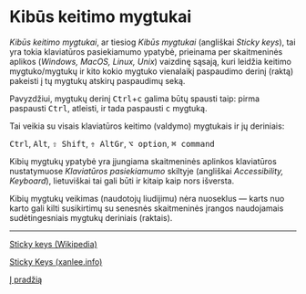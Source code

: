 
# Kibūs keitimo mygtukai

_Kibūs keitimo mygtukai_, ar tiesiog _Kibūs mygtukai_ (angliškai _Sticky keys_), tai yra tokia klaviatūros pasiekiamumo ypatybė, prieinama per skaitmeninės aplikos (_Windows, MacOS, Linux, Unix_) vaizdinę sąsają, kuri leidžia keitimo mygtuko/mygtukų ir kito kokio mygtuko vienalaikį paspaudimo derinį (raktą) pakeisti į tų mygtukų atskirų paspaudimų seką.

Pavyzdžiui, mygtukų derinį <kbd>Ctrl</kbd>+<kbd>c</kbd> galima būtų spausti taip: pirma paspausti <kbd>Ctrl</kbd>, atleisti, ir tada paspausti <kbd>c</kbd> mygtuką.

Tai veikia su visais klaviatūros keitimo (valdymo) mygtukais ir jų deriniais:

<kbd>Ctrl</kbd>, <kbd>Alt</kbd>, <kbd>⇧ Shift</kbd>, <kbd>⇮ AltGr</kbd>, <kbd>⌥ option</kbd>, <kbd>⌘ command</kbd>

Kibių mygtukų ypatybė yra įjungiama skaitmeninės aplinkos klaviatūros nustatymuose _Klaviatūros pasiekiamumo_ skiltyje (angliškai _Accessibility, Keyboard_), lietuviškai tai gali būti ir kitaip kaip nors išversta.

Kibių mygtukų veikimas (naudotojų liudijimu) nėra nuoseklus — karts nuo karto gali kilti susikirtimų su senesnės skaitmeninės įrangos naudojamais sudėtingesniais mygtukų deriniais (raktais).

-------------------------

[Sticky keys (Wikipedia)](https://en.wikipedia.org/wiki/Sticky_keys)

[Sticky Keys (xanlee.info)](http://xahlee.info/kbd/sticky_key.html)

[Į pradžią](../README.md)
